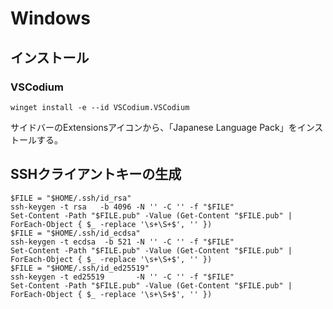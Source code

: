# Windows
## インストール
### VSCodium
```shell
winget install -e --id VSCodium.VSCodium
```
サイドバーのExtensionsアイコンから、「Japanese Language Pack」をインストールする。

## SSHクライアントキーの生成
```shell
$FILE = "$HOME/.ssh/id_rsa"
ssh-keygen -t rsa   -b 4096 -N '' -C '' -f "$FILE"
Set-Content -Path "$FILE.pub" -Value (Get-Content "$FILE.pub" | ForEach-Object { $_ -replace '\s+\S+$', '' })
$FILE = "$HOME/.ssh/id_ecdsa"
ssh-keygen -t ecdsa  -b 521 -N '' -C '' -f "$FILE"
Set-Content -Path "$FILE.pub" -Value (Get-Content "$FILE.pub" | ForEach-Object { $_ -replace '\s+\S+$', '' })
$FILE = "$HOME/.ssh/id_ed25519"
ssh-keygen -t ed25519       -N '' -C '' -f "$FILE"
Set-Content -Path "$FILE.pub" -Value (Get-Content "$FILE.pub" | ForEach-Object { $_ -replace '\s+\S+$', '' })
```
